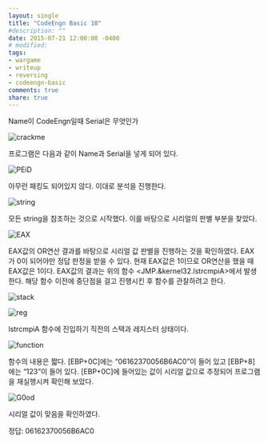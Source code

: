 ```yaml
---
layout: single
title: "CodeEngn Basic 18"
#description: ""
date: 2015-07-21 12:00:00 -0400
# modified: 
tags: 
- wargame
- writeup
- reversing
- codeengn-basic
comments: true
share: true
---
```


Name이 CodeEngn일때 Serial은 무엇인가

![crackme](https://s01va.github.io/assets/images/2015-07-21-CodeEngn-Basic-18/0.png)

프로그램은 다음과 같이 Name과 Serial을 넣게 되어 있다.

![PEiD](https://s01va.github.io/assets/images/2015-07-21-CodeEngn-Basic-18/1.png)

아무런 패킹도 되어있지 않다. 이대로 분석을 진행한다.

![string](https://s01va.github.io/assets/images/2015-07-21-CodeEngn-Basic-18/2.png)

모든 string을 참조하는 것으로 시작했다. 이를 바탕으로 시리얼의 판별 부분을 찾았다.

![EAX](https://s01va.github.io/assets/images/2015-07-21-CodeEngn-Basic-18/3.png)

EAX값의 OR연산 결과를 바탕으로 시리얼 값 판별을 진행하는 것을 확인하였다. EAX가 0이 되어야만 정답 판정을 받을 수 있다. 현재 EAX값은 1이므로 OR연산을 했을 때 EAX값은 1이다. EAX값의 결과는 위의 함수 <JMP.&kernel32.lstrcmpiA>에서 발생한다. 해당 함수 이전에 중단점을 걸고 진행시킨 후 함수를 관찰하려고 한다.

![stack](https://s01va.github.io/assets/images/2015-07-21-CodeEngn-Basic-18/4.png)

![reg](https://s01va.github.io/assets/images/2015-07-21-CodeEngn-Basic-18/5.png)

lstrcmpiA 함수에 진입하기 직전의 스택과 레지스터 상태이다.

![function](https://s01va.github.io/assets/images/2015-07-21-CodeEngn-Basic-18/6.png)

함수의 내용은 짧다. [EBP+0C]에는 “06162370056B6AC0”이 들어 있고 [EBP+8]에는 “123”이 들어 있다. [EBP+0C]에 들어있는 값이 시리얼 값으로 추정되어 프로그램을 재실행시켜 확인해 보았다.

![G0od](https://s01va.github.io/assets/images/2015-07-21-CodeEngn-Basic-18/7.png)

시리얼 값이 맞음을 확인하였다.

정답: 06162370056B6AC0
